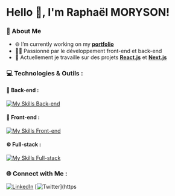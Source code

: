 # Hello 👋, I'm Raphaël MORYSON!

### 🌟 About Me
- 🌐 I’m currently working on my **[portfolio]((https://google.com))**
- 👨‍💻 Passionné par le développement front-end et back-end
- 🎯 Actuellement je travaille sur des projets **[React.js](https://reactjs.org/)** et **[Next.js](https://nextjs.org/)**

### 💻 Technologies & Outils :

#### 🔧 Back-end :
[![My Skills Back-end](https://skillicons.dev/icons?i=js,ts,python,prisma,postgresql)](https://skillicons.dev)

#### 🎨 Front-end :
[![My Skills Front-end](https://skillicons.dev/icons?i=react,html,css,sass)](https://skillicons.dev)

#### ⚙️ Full-stack :
[![My Skills Full-stack](https://skillicons.dev/icons?i=nextjs)](https://skillicons.dev)

### 🌐 Connect with Me :
[![LinkedIn](https://img.shields.io/badge/-LinkedIn-blue?style=flat&logo=LinkedIn)](https://www.linkedin.com/in/rapha%C3%ABl-moryson-82abb2248/)
[![Twitter](https://img.shields.io/badge/-Twitter-%231DA1F2?style=flat&logo=twitter)](https
